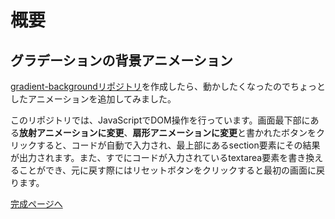 # 概要

## グラデーションの背景アニメーション

[gradient-backgroundリポジトリ](https://github.com/YScyber/gradient-background/ "リポジトリのページへ")を作成したら、動かしたくなったのでちょっとしたアニメーションを追加してみました。

このリポジトリでは、JavaScriptでDOM操作を行っています。画面最下部にある**放射アニメーションに変更**、**扇形アニメーションに変更**と書かれたボタンをクリックすると、コードが自動で入力され、最上部にあるsection要素にその結果が出力されます。また、すでにコードが入力されているtextarea要素を書き換えることができ、元に戻す際にはリセットボタンをクリックすると最初の画面に戻ります。


[完成ページへ](https://yscyber.github.io/gradient-background-animations/ "https://yscyber.github.io/gradient-background-animations/")
